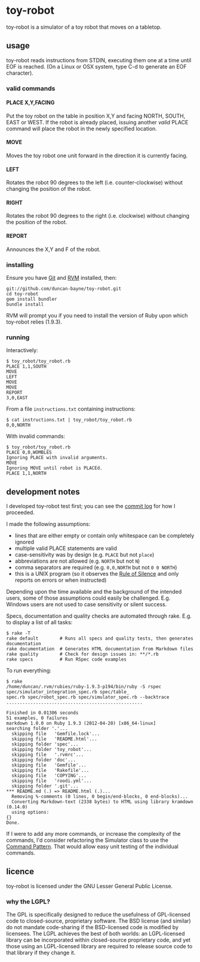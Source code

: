 # toy-robot
toy-robot is a simulator of a toy robot that moves on a tabletop.

## usage
toy-robot reads instructions from STDIN, executing them one at a time until EOF is reached.  (On a Linux or OSX system, type C-d to generate an EOF character).

### valid commands

#### PLACE X,Y,FACING

Put the toy robot on the table in position X,Y and facing NORTH, SOUTH, EAST or WEST.  If the robot is already placed, issuing another *valid* PLACE command will place the robot in the newly specified location.

#### MOVE

Moves the toy robot one unit forward in the direction it is currently facing.

#### LEFT

Rotates the robot 90 degrees to the left (i.e. counter-clockwise) without changing the position of the robot.

#### RIGHT

Rotates the robot 90 degrees to the right (i.e. clockwise) without changing the position of the robot.

#### REPORT

Announces the X,Y and F of the robot.

### installing

Ensure you have [Git](http://git-scm.com/downloads) and [RVM](https://rvm.io/rvm/install/) installed, then:

    git://github.com/duncan-bayne/toy-robot.git
    cd toy-robot
    gem install bundler
    bundle install

RVM will prompt you if you need to install the version of Ruby upon which toy-robot relies (1.9.3).

### running

Interactively:

    $ toy_robot/toy_robot.rb 
    PLACE 1,1,SOUTH
    MOVE
    LEFT
    MOVE
    MOVE
    REPORT
    3,0,EAST

From a file `instructions.txt` containing instructions:

    $ cat instructions.txt | toy_robot/toy_robot.rb 
    0,0,NORTH

With invalid commands:

    $ toy_robot/toy_robot.rb 
    PLACE 0,0,WOMBLES
    Ignoring PLACE with invalid arguments.
    MOVE
    Ignoring MOVE until robot is PLACEd.
    PLACE 1,1,NORTH

## development notes

I developed toy-robot test first; you can see the [commit log](https://github.com/duncan-bayne/toy-robot/commits/master) for how I proceeded.

I made the following assumptions:

 * lines that are either empty or contain only whitespace can be completely ignored
 * multiple valid PLACE statements are valid
 * case-sensitivity was by design (e.g. `PLACE` but not `place`)
 * abbreviations are not allowed (e.g. `NORTH` but not `N`)
 * comma separators are required (e.g. `0,0,NORTH` but not `0 0 NORTH`)
 * this is a UNIX program (so it observes the [Rule of Silence](http://www.faqs.org/docs/artu/ch01s06.html) and only reports on errors or when instructed)

Depending upon the time available and the background of the intended users, some of those assumptions could easily be challenged.  E.g. Windows users are not used to case sensitivity or silent success.

Specs, documentation and quality checks are automated through rake.  E.g. to display a list of all tasks:

    $ rake -T
    rake default        # Runs all specs and quality tests, then generates documentation
    rake documentation  # Generates HTML documentation from Markdown files
    rake quality        # Check for design issues in: **/*.rb
    rake specs          # Run RSpec code examples

To run everything:

    $ rake
    /home/duncan/.rvm/rubies/ruby-1.9.3-p194/bin/ruby -S rspec spec/simulator_integration_spec.rb spec/table_
    spec.rb spec/robot_spec.rb spec/simulator_spec.rb --backtrace                                           
    ...................................................
     
    Finished in 0.01306 seconds
    51 examples, 0 failures
    markdown 1.0.0 on Ruby 1.9.3 (2012-04-20) [x86_64-linux]
    searching folder '.'...
      skipping file   'Gemfile.lock'...
      skipping file   'README.html'...
      skipping folder 'spec'...
      skipping folder 'toy_robot'...
      skipping file   '.rvmrc'...
      skipping folder 'doc'...
      skipping file   'Gemfile'...
      skipping file   'Rakefile'...
      skipping file   'COPYING'...
      skipping file   'roodi.yml'...
      skipping folder '.git'...
    *** README.md (.) => README.html (.)...
      Removing %-comments (0 lines, 0 begin/end-blocks, 0 end-blocks)...
      Converting Markdown-text (2338 bytes) to HTML using library kramdown (0.14.0)
      using options:
    {}
    Done.

If I were to add any more commands, or increase the complexity of the commands, I'd consider refactoring the Simulator class to use the [Command Pattern](http://en.wikipedia.org/wiki/Command_pattern).  That would allow easy unit testing of the individual commands.

## licence
toy-robot is licensed under the GNU Lesser General Public License.

### why the LGPL?
The GPL is specifically designed to reduce the usefulness of GPL-licensed code to closed-source, proprietary software. The BSD license (and similar) do not mandate code-sharing if the BSD-licensed code is modified by licensees. The LGPL achieves the best of both worlds: an LGPL-licensed library can be incorporated within closed-source proprietary code, and yet those using an LGPL-licensed library are required to release source code to that library if they change it.

